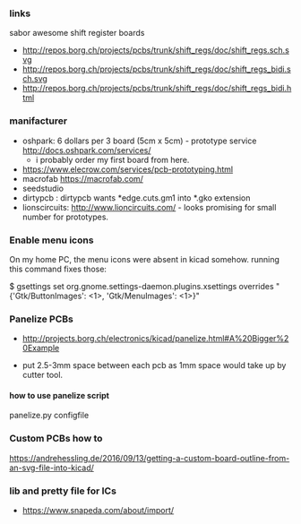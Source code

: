 ### links

sabor awesome shift register boards
* http://repos.borg.ch/projects/pcbs/trunk/shift_regs/doc/shift_regs.sch.svg
* http://repos.borg.ch/projects/pcbs/trunk/shift_regs/doc/shift_regs_bidi.sch.svg
* http://repos.borg.ch/projects/pcbs/trunk/shift_regs/doc/shift_regs_bidi.html

### manifacturer
- oshpark: 6 dollars per 3 board (5cm x 5cm) - prototype service  
   http://docs.oshpark.com/services/
   * i probably order my first board from here.
- https://www.elecrow.com/services/pcb-prototyping.html
-  macrofab https://macrofab.com/
- seedstudio
- dirtypcb : dirtypcb wants *edge.cuts.gm1 into *.gko extension
- lionscircuits: http://www.lioncircuits.com/ -  looks promising for small number for prototypes.

### Enable menu icons
On my home PC, the menu icons were absent in kicad somehow.
running this command fixes those:

$ gsettings set org.gnome.settings-daemon.plugins.xsettings overrides "{'Gtk/ButtonImages': <1>, 'Gtk/MenuImages': <1>}"

### Panelize PCBs
- http://projects.borg.ch/electronics/kicad/panelize.html#A%20Bigger%20Example

- put 2.5-3mm space between each pcb as 1mm space would take up by cutter tool.
#### how to use panelize script
 panelize.py configfile
### Custom PCBs how to
 https://andrehessling.de/2016/09/13/getting-a-custom-board-outline-from-an-svg-file-into-kicad/

### lib and pretty file for ICs
 - https://www.snapeda.com/about/import/
